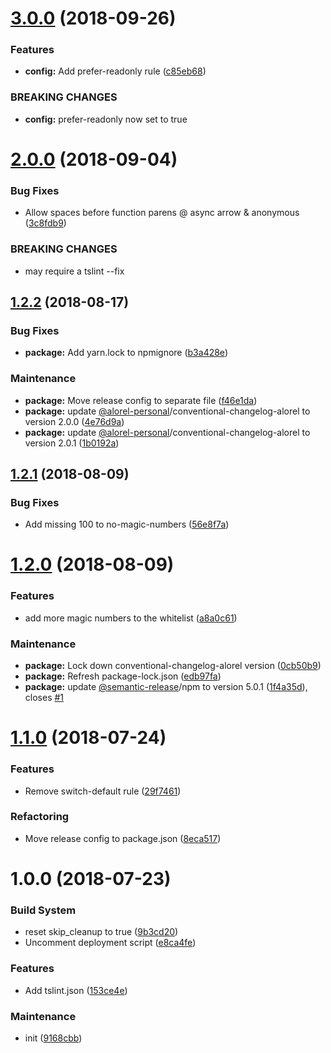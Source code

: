 # [3.0.0](https://github.com/Alorel/tslint-rules/compare/2.0.0...3.0.0) (2018-09-26)


### Features

* **config:** Add prefer-readonly rule ([c85eb68](https://github.com/Alorel/tslint-rules/commit/c85eb68))


### BREAKING CHANGES

* **config:** prefer-readonly now set to true

# [2.0.0](https://github.com/Alorel/tslint-rules/compare/1.2.2...2.0.0) (2018-09-04)


### Bug Fixes

* Allow spaces before function parens @ async arrow & anonymous ([3c8fdb9](https://github.com/Alorel/tslint-rules/commit/3c8fdb9))


### BREAKING CHANGES

* may require a tslint --fix

## [1.2.2](https://github.com/Alorel/tslint-rules/compare/1.2.1...1.2.2) (2018-08-17)


### Bug Fixes

* **package:** Add yarn.lock to npmignore ([b3a428e](https://github.com/Alorel/tslint-rules/commit/b3a428e))


### Maintenance

* **package:** Move release config to separate file ([f46e1da](https://github.com/Alorel/tslint-rules/commit/f46e1da))
* **package:** update [@alorel-personal](https://github.com/alorel-personal)/conventional-changelog-alorel to version 2.0.0 ([4e76d9a](https://github.com/Alorel/tslint-rules/commit/4e76d9a))
* **package:** update [@alorel-personal](https://github.com/alorel-personal)/conventional-changelog-alorel to version 2.0.1 ([1b0192a](https://github.com/Alorel/tslint-rules/commit/1b0192a))

## [1.2.1](https://github.com/Alorel/tslint-rules/compare/1.2.0...1.2.1) (2018-08-09)


### Bug Fixes

* Add missing 100 to no-magic-numbers ([56e8f7a](https://github.com/Alorel/tslint-rules/commit/56e8f7a))

# [1.2.0](https://github.com/Alorel/tslint-rules/compare/1.1.0...1.2.0) (2018-08-09)


### Features

* add more magic numbers to the whitelist ([a8a0c61](https://github.com/Alorel/tslint-rules/commit/a8a0c61))


### Maintenance

* **package:** Lock down conventional-changelog-alorel version ([0cb50b9](https://github.com/Alorel/tslint-rules/commit/0cb50b9))
* **package:** Refresh package-lock.json ([edb97fa](https://github.com/Alorel/tslint-rules/commit/edb97fa))
* **package:** update [@semantic-release](https://github.com/semantic-release)/npm to version 5.0.1 ([1f4a35d](https://github.com/Alorel/tslint-rules/commit/1f4a35d)), closes [#1](https://github.com/Alorel/tslint-rules/issues/1)

# [1.1.0](https://github.com/Alorel/tslint-rules/compare/1.0.0...1.1.0) (2018-07-24)


### Features

* Remove switch-default rule ([29f7461](https://github.com/Alorel/tslint-rules/commit/29f7461))


### Refactoring

* Move release config to package.json ([8eca517](https://github.com/Alorel/tslint-rules/commit/8eca517))

# 1.0.0 (2018-07-23)


### Build System

* reset skip_cleanup to true ([9b3cd20](https://github.com/Alorel/tslint-rules/commit/9b3cd20))
* Uncomment deployment script ([e8ca4fe](https://github.com/Alorel/tslint-rules/commit/e8ca4fe))


### Features

* Add tslint.json ([153ce4e](https://github.com/Alorel/tslint-rules/commit/153ce4e))


### Maintenance

* init ([9168cbb](https://github.com/Alorel/tslint-rules/commit/9168cbb))
